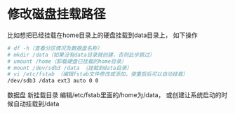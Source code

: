 # 修改磁盘挂载路径

比如想把已经挂载在home目录上的硬盘挂载到data目录上， 如下操作

```bash
# df -h（查看分区情况及数据盘名称）
# mkdir /data（如果没有data目录就创建，否则此步跳过）
# umount /home（卸载硬盘已挂载的home目录）
# mount /dev/sdb3 /data （挂载到data目录）
# vi /etc/fstab （编辑fstab文件修改或添加，使重启后可以自动挂载）
/dev/sdb3 /data ext3 auto 0 0 
```

数据盘 新挂载目录  编辑/etc/fstab里面的/home为/data， 或创建让系统启动的时候自动挂载到/data
